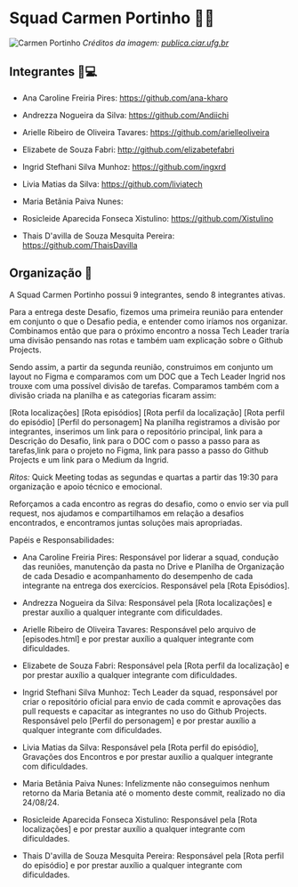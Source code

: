 # Squad Carmen Portinho 📐🌳 
![Carmen Portinho](https://publica.ciar.ufg.br/ebooks/ebook-cientistas-brasileiras/imagens/cap02.png)
*Créditos da imagem: [publica.ciar.ufg.br](https://publica.ciar.ufg.br/ebooks/ebook-cientistas-brasileiras/02.html)*



## Integrantes 👩💻  
- Ana Caroline Freiria Pires: https://github.com/ana-kharo

- Andrezza Nogueira da Silva: https://github.com/Andiichi

- Arielle Ribeiro de Oliveira Tavares: https://github.com/arielleoliveira

- Elizabete de Souza Fabri: http://github.com/elizabetefabri

- Ingrid Stefhani Silva Munhoz: https://github.com/ingxrd

- Livia Matias da Silva: https://github.com/liviatech

- Maria Betânia Paiva Nunes: 

- Rosicleide Aparecida Fonseca Xistulino: https://github.com/Xistulino

- Thais D'avilla de Souza Mesquita Pereira: https://github.com/ThaisDavilla

## Organização 📂
A Squad Carmen Portinho possui 9 integrantes, sendo 8 integrantes ativas.

Para a entrega deste Desafio, fizemos uma primeira reunião para entender em conjunto o que o Desafio pedia, e entender como iríamos nos organizar.
Combinamos então que para o próximo encontro a nossa Tech Leader traría uma divisão pensando nas rotas e também uam explicação sobre o Github Projects.

Sendo assim, a partir da segunda reunião, construimos em conjunto um layout no Figma e comparamos com um DOC que a Tech Leader Ingrid nos trouxe com uma possível divisão de tarefas.
Comparamos também com a divisão criada na planilha e as categorias ficaram assim:

[Rota localizações] [Rota episódios] [Rota perfil da localização] [Rota perfil do episódio] [Perfil do personagem]
Na planilha registramos a divisão por integrantes, inserimos um link para o repositório principal, link para a Descrição do Desafio, link para o DOC com o passo a passo para as tarefas,link para o projeto no Figma, link para passo a passo do Github Projects e um link para o Medium da Ingrid.

*Ritos:* Quick Meeting todas as segundas e quartas a partir das 19:30 para organização e apoio técnico e emocional.

Reforçamos a cada encontro as regras do desafio, como o envio ser via pull request, nos ajudamos e compartilhamos em relação a desafios encontrados, e encontramos juntas soluções mais apropriadas.

Papéis e Responsabilidades:

- Ana Caroline Freiria Pires: Responsável por liderar a squad, condução das reuniões, manutenção da pasta no Drive e Planilha de Organização de cada Desadio e acompanhamento do desempenho de cada integrante na entrega dos exercícios. Responsável pela [Rota Episódios].

- Andrezza Nogueira da Silva: Responsável pela [Rota localizações] e prestar auxílio a qualquer integrante com dificuldades.

- Arielle Ribeiro de Oliveira Tavares: Responsável pelo arquivo de [episodes.html] e por prestar auxílio a qualquer integrante com dificuldades.

- Elizabete de Souza Fabri: Responsável pela [Rota perfil da localização] e por prestar auxílio a qualquer integrante com dificuldades.

- Ingrid Stefhani Silva Munhoz: Tech Leader da squad, responsável por criar o repositório oficial para envio de cada commit e aprovações das pull requests e capacitar as integrantes no uso do Github Projects. Responsável pelo [Perfil do personagem] e por prestar auxílio a qualquer integrante com dificuldades.

- Livia Matias da Silva: Responsável pela [Rota perfil do episódio], Gravações dos Encontros e por prestar auxílio a qualquer integrante com dificuldades.

- Maria Betânia Paiva Nunes: Infelizmente não conseguimos nenhum retorno da Maria Betania até o momento deste commit, realizado no dia 24/08/24.

- Rosicleide Aparecida Fonseca Xistulino: Responsável pela [Rota localizações] e por prestar auxílio a qualquer integrante com dificuldades.

- Thais D'avilla de Souza Mesquita Pereira: Responsável pela [Rota perfil do episódio] e por prestar auxílio a qualquer integrante com dificuldades.
